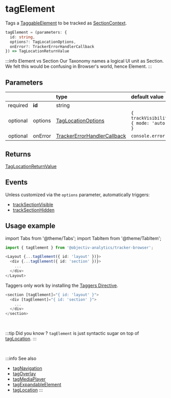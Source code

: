 # tagElement

Tags a [TaggableElement](/tracking/api-reference/definitions/TaggableElement.md) to be tracked as [SectionContext](/taxonomy/location-contexts/SectionContext.md).

```typescript
tagElement = (parameters: {
  id: string,
  options?: TagLocationOptions,
  onError?: TrackerErrorHandlerCallback
}) => TagLocationReturnValue
```

:::info Element vs Section
Our Taxonomy names a logical UI unit as Section. We felt this would be confusing in Browser's world, hence Element.
:::

## Parameters
|          |         | type                                                                                              | default value
| :-:      | :--     | :--                                                                                               | :--           
| required | **id**  | string                                                                                            |
| optional | options | [TagLocationOptions](/tracking/api-reference/definitions/TagLocationOptions.md)                   | `{ trackVisibility: { mode: 'auto' } }`
| optional | onError | [TrackerErrorHandlerCallback](/tracking/api-reference/definitions/TrackerErrorHandlerCallback.md) | `console.error`

## Returns
[TagLocationReturnValue](/tracking/api-reference/definitions/TagLocationReturnValue.md)

## Events
Unless customized via the `options` parameter, automatically triggers:

- [trackSectionVisible](/tracking/api-reference/eventTrackers/trackSectionVisible.md)
- [trackSectionHidden](/tracking/api-reference/eventTrackers/trackSectionHidden.md)

## Usage example

import Tabs from '@theme/Tabs';
import TabItem from '@theme/TabItem';

<Tabs>
  <TabItem value="react" label="React" default>

```typescript jsx
import { tagElement } from '@objectiv-analytics/tracker-browser';
```

```typescript jsx
<Layout {...tagElement({ id: 'layout' })}>
  <div {...tagElement({ id: 'section' })}>
    ...
  </div>
</Layout>
```

  </TabItem>
  <TabItem value="angular" label="Angular">

Taggers only work by installing the [Taggers Directive](/tracking/how-to-guides/angular/getting-started.md#optional---configure-taggers-directive).

```typescript jsx
<section [tagElement]="{ id: 'layout' }">
  <div [tagElement]="{ id: 'section' }">
    ...
  </div>
</section>
```

  </TabItem>
</Tabs>

<br />

:::tip Did you know ?
`tagElement` is just syntactic sugar on top of [tagLocation](/tracking/api-reference/locationTaggers/tagLocation.md).
:::

<br />


:::info See also
- [tagNavigation](/tracking/api-reference/locationTaggers/tagNavigation.md)
- [tagOverlay](/tracking/api-reference/locationTaggers/tagOverlay.md)
- [tagMediaPlayer](/tracking/api-reference/locationTaggers/tagMediaPlayer.md)
- [tagExpandableElement](/tracking/api-reference/locationTaggers/tagExpandableElement.md)
- [tagLocation](/tracking/api-reference/locationTaggers/tagLocation.md)
:::

